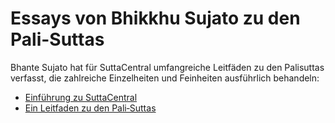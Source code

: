 # Essays von Bhikkhu Sujato zu den Pali-Suttas
Bhante Sujato hat für SuttaCentral umfangreiche Leitfäden zu den Palisuttas verfasst, die zahlreiche Einzelheiten und Feinheiten ausführlich behandeln:

- [Einführung zu SuttaCentral](https://sc-voice.github.io/dhammaregen/docs/uber-palisuttas/einfuhrung-sc)
- [Ein Leitfaden zu den Pali‐Suttas](https://sc-voice.github.io/dhammaregen/docs/uber-palisuttas/leitfaden-palisuttas)
